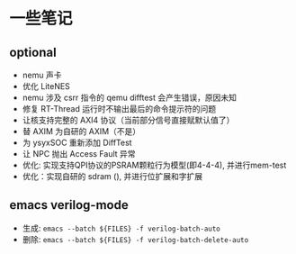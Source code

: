 # 一些笔记

## optional
- nemu 声卡
- 优化 LiteNES
- nemu 涉及 csrr 指令的 qemu difftest 会产生错误，原因未知
- 修复 RT-Thread 运行时不输出最后的命令提示符的问题
- 让核支持完整的 AXI4 协议（当前部分信号直接赋默认值了）
- 替 AXIM 为自研的 AXIM（不是）
- 为 ysyxSOC 重新添加 DiffTest
- 让 NPC 抛出 Access Fault 异常
- 优化: 实现支持QPI协议的PSRAM颗粒行为模型(即4-4-4), 并进行mem-test
- 优化：实现自研的 sdram (), 并进行位扩展和字扩展

## emacs verilog-mode
- 生成: `emacs --batch ${FILES} -f verilog-batch-auto`
- 删除: `emacs --batch ${FILES} -f verilog-batch-delete-auto`